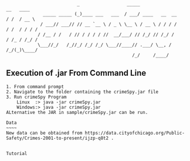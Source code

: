 



                               _                  _____                       __   ____
                  _____ _____ (_)____ ___   ___  / ___/ ____   __  __        / /  / __ \
                 / ___// ___// // __ `__ \ / _ \ \__ \ / __ \ / / / /       / /  / / / /
                / /__ / /   / // / / / / //  __/___/ // /_/ // /_/ /       / /_ / /_/ /
                \___//_/   /_//_/ /_/ /_/ \___//____// .___/ \__, /       /_/(_)\____/
                                                    /_/     /____/


## Execution of .jar From Command Line
~~~~~~~~~~~~~~~~~~~~~~~~~~~~~~~~~~~
1. From command prompt
2. Navigate to the folder containing the crimeSpy.jar file
3. Run crimeSpy Program
    Linux  :> java -jar crimeSpy.jar
    Windows:> java -jar crimeSpy.jar
ALternative the JAR in sample/crimeSpy.jar can be run.

Data
~~~~
New data can be obtained from https://data.cityofchicago.org/Public-Safety/Crimes-2001-to-present/ijzp-q8t2 .


Tutorial



